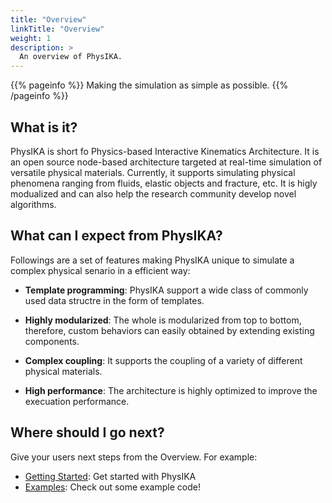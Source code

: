 ```yaml
---
title: "Overview"
linkTitle: "Overview"
weight: 1
description: >
  An overview of PhysIKA.
---
```


{{% pageinfo %}}
Making the simulation as simple as possible.
{{% /pageinfo %}}

## What is it?

PhysIKA is short fo Physics-based Interactive Kinematics Architecture. It is an open source node-based architecture targeted at real-time simulation of versatile physical materials. Currently, it supports simulating physical phenomena ranging from fluids, elastic objects and fracture, etc. It is higly modualized and can also help the research community develop novel algorithms.

## What can I expect from PhysIKA?

Followings are a set of features making PhysIKA unique to simulate a complex physical senario in a efficient way: 

* **Template programming**: PhysIKA support a wide class of commonly used data structre in the form of templates.

* **Highly modularized**: The whole is modularized from top to bottom, therefore, custom behaviors can easily obtained by extending existing components.

* **Complex coupling**: It supports the coupling of a variety of different physical materials.

* **High performance**: The architecture is highly optimized to improve the execuation performance.


## Where should I go next?

Give your users next steps from the Overview. For example:

* [Getting Started](/docs/gettingstarted/): Get started with PhysIKA
* [Examples](/docs//examples/): Check out some example code!

